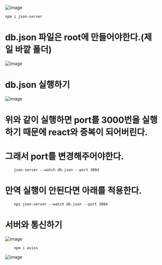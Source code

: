 
![image](https://github.com/sxhyxn/react_basic/assets/129706893/12c725be-7add-4792-a30d-3fe7dab44f60)

    npm i json-server

# db.json 파일은 root에 만들어야한다.(제일 바깥 폴더)
![image](https://github.com/sxhyxn/react_basic/assets/129706893/9b3e1925-2eff-461f-a453-f35c54dda2fc)

# db.json 실행하기
![image](https://github.com/sxhyxn/react_basic/assets/129706893/23cf4d7a-51db-4d15-8479-1c67e1c6b3ca)
# 위와 같이 실행하면 port를 3000번을 실행하기 때문에 react와 중복이 되어버린다.
# 그래서 port를 변경해주어야한다.
        json-server --watch db.json --port 3004
# 만역 실행이 안된다면 아래를 적용한다.
        npx json-server --watch db.json --port 3004


# 서버와 통신하기
![image](https://github.com/sxhyxn/react_basic/assets/129706893/ee60716d-fa99-4ebb-8747-02356f32a638)

        npm i axios

![image](https://github.com/sxhyxn/react_basic/assets/129706893/d962ef85-cf87-4c68-a63f-81fe8921afd6)
